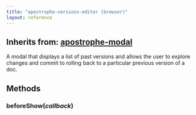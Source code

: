 ```yaml
---
title: "apostrophe-versions-editor (browser)"
layout: reference
---
```

## Inherits from: [apostrophe-modal](../apostrophe-modal/browser-apostrophe-modal.html)
A modal that displays a list of past versions and allows the user
to explore changes and commit to rolling back to a particular previous
version of a doc.


## Methods
### beforeShow(*callback*)

